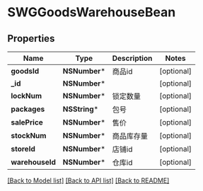 # SWGGoodsWarehouseBean

## Properties
Name | Type | Description | Notes
------------ | ------------- | ------------- | -------------
**goodsId** | **NSNumber*** | 商品id | [optional] 
**_id** | **NSNumber*** |  | [optional] 
**lockNum** | **NSNumber*** | 锁定数量 | [optional] 
**packages** | **NSString*** | 包号 | [optional] 
**salePrice** | **NSNumber*** | 售价 | [optional] 
**stockNum** | **NSNumber*** | 商品库存量 | [optional] 
**storeId** | **NSNumber*** | 店铺id | [optional] 
**warehouseId** | **NSNumber*** | 仓库id | [optional] 

[[Back to Model list]](../README.md#documentation-for-models) [[Back to API list]](../README.md#documentation-for-api-endpoints) [[Back to README]](../README.md)


